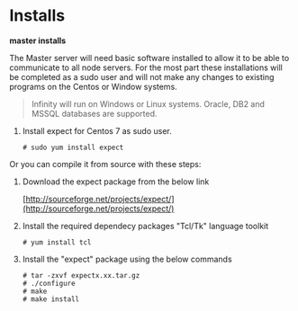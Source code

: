  # Installs
**master installs**

The Master server will need basic software installed to allow it to be able to communicate to all node servers. For the most part these installations will be completed as a sudo user and will not make any changes to existing programs on the Centos or Window systems.

> Infinity will run on Windows or Linux systems. Oracle, DB2 and MSSQL databases are supported.

 1. Install expect for Centos 7 as sudo user.
 
     
		# sudo yum install expect

     
Or you can compile it from source with these steps:
1) Download the expect package from the below link

	[http://sourceforge.net/projects/expect/](http://sourceforge.net/projects/expect/)
2) Install the required dependecy packages "Tcl/Tk" language toolkit


       # yum install tcl

3) Install the "expect" package using the below commands
  

       # tar -zxvf expectx.xx.tar.gz
       # ./configure
       # make
       # make install


<!--stackedit_data:
eyJoaXN0b3J5IjpbMTY2MzI1MTk3XX0=
-->